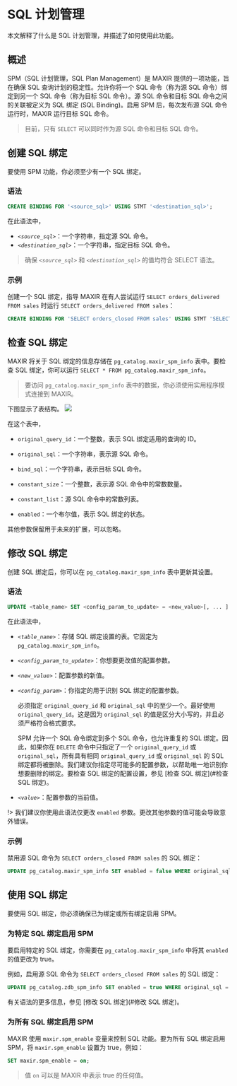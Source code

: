 # SQL 计划管理

本文解释了什么是 SQL 计划管理，并描述了如何使用此功能。

## 概述

SPM（SQL 计划管理，SQL Plan Management）是 MAXIR 提供的一项功能，旨在确保 SQL 查询计划的稳定性。允许你将一个 SQL 命令（称为源 SQL 命令）绑定到另一个 SQL 命令（称为目标 SQL 命令）。源 SQL 命令和目标 SQL 命令之间的关联被定义为 SQL 绑定 (SQL Binding)。启用 SPM 后，每次发布源 SQL 命令运行时，MAXIR 运行目标 SQL 命令。

> 目前，只有 `SELECT` 可以同时作为源 SQL 命令和目标 SQL 命令。



## 创建 SQL 绑定

要使用 SPM 功能，你必须至少有一个 SQL 绑定。
### 语法

```sql
CREATE BINDING FOR '<source_sql>' USING STMT '<destination_sql>';
```

在此语法中，

- *`<source_sql>`*：一个字符串，指定源 SQL 命令。
- *`<destination_sql>`*：一个字符串，指定目标 SQL 命令。

> 确保 *`<source_sql>`* 和 *`<destination_sql>`* 的值均符合 SELECT 语法。



### 示例

创建一个 SQL 绑定，指导 MAXIR 在有人尝试运行 `SELECT orders_delivered FROM sales` 时运行 `SELECT orders_delivered FROM sales`：

```sql
CREATE BINDING FOR 'SELECT orders_closed FROM sales' USING STMT 'SELECT orders_delivered FROM sales';
```

## 检查 SQL 绑定

MAXIR 将关于 SQL 绑定的信息存储在 `pg_catalog.maxir_spm_info` 表中。要检查 SQL 绑定，你可以运行 `SELECT * FROM pg_catalog.maxir_spm_info`。

> 要访问 `pg_catalog.maxir_spm_info` 表中的数据，你必须使用实用程序模式连接到 MAXIR。

下图显示了表结构。
![](/maxir/images/guides/optimization/2023-11-06-19-47-38.png)

在这个表中，

- `original_query_id`：一个整数，表示 SQL 绑定适用的查询的 ID。

- `original_sql`：一个字符串，表示源 SQL 命令。

- `bind_sql`：一个字符串，表示目标 SQL 命令。

- `constant_size`：一个整数，表示源 SQL 命令中的常数数量。

- `constant_list`：源 SQL 命令中的常数列表。

- `enabled`：一个布尔值，表示 SQL 绑定的状态。

其他参数保留用于未来的扩展，可以忽略。

## 修改 SQL 绑定

创建 SQL 绑定后，你可以在 `pg_catalog.maxir_spm_info` 表中更新其设置。

### 语法

```sql
UPDATE <table_name> SET <config_param_to_update> = <new_value>[, ... ] WHERE <config_param> = <value>[, ... ];
```

在此语法中，

- *`<table_name>`*：存储 SQL 绑定设置的表。它固定为 `pg_catalog.maxir_spm_info`。

- *`<config_param_to_update>`*：你想要更改值的配置参数。

- *`<new_value>`*：配置参数的新值。

- *`<config_param>`*：你指定的用于识别 SQL 绑定的配置参数。

   必须指定 `original_query_id` 和 `original_sql` 中的至少一个。最好使用 `original_query_id`。这是因为 `original_sql` 的值是区分大小写的，并且必须严格符合格式要求。

   SPM 允许一个 SQL 命令绑定到多个 SQL 命令，也允许重复的 SQL 绑定。因此，如果你在 `DELETE` 命令中只指定了一个 `original_query_id` 或 `original_sql`，所有具有相同 `original_query_id` 或 `original_sql` 的 SQL 绑定都将被删除。我们建议你指定尽可能多的配置参数，以帮助唯一地识别你想要删除的绑定。要检查 SQL 绑定的配置设置，参见 [检查 SQL 绑定](#检查 SQL 绑定)。

- *`<value>`*：配置参数的当前值。

!> 我们建议你使用此语法仅更改 `enabled` 参数。更改其他参数的值可能会导致意外错误。



### 示例

禁用源 SQL 命令为 `SELECT orders_closed FROM sales` 的 SQL 绑定：

```sql
UPDATE pg_catalog.maxir_spm_info SET enabled = false WHERE original_sql = 'SELECT orders_closed FROM sales';
```

## 使用 SQL 绑定

要使用 SQL 绑定，你必须确保已为绑定或所有绑定启用 SPM。

### 为特定 SQL 绑定启用 SPM

要启用特定的 SQL 绑定，你需要在 `pg_catalog.maxir_spm_info` 中将其 `enabled` 的值更改为 true。

例如，启用源 SQL 命令为 `SELECT orders_closed FROM sales` 的 SQL 绑定：

```sql
UPDATE pg_catalog.zdb_spm_info SET enabled = true WHERE original_sql = 'SELECT orders_closed FROM sales';
```

有关语法的更多信息，参见 [修改 SQL 绑定](#修改 SQL 绑定)。

### 为所有 SQL 绑定启用 SPM

MAXIR 使用 `maxir.spm_enable` 变量来控制 SQL 功能。要为所有 SQL 绑定启用 SPM，将 `maxir.spm_enable` 设置为 true，例如：

```sql
SET maxir.spm_enable = on;
```

> 值 `on` 可以是 MAXIR 中表示 true 的任何值。